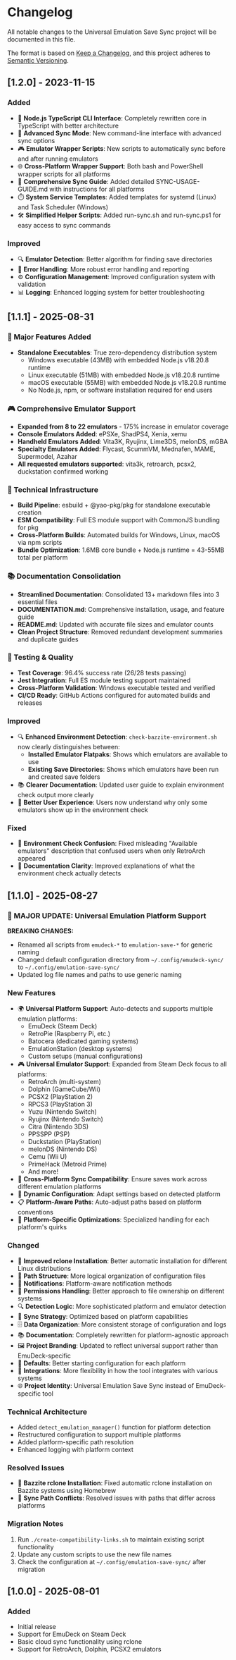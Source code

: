 # Changelog

All notable changes to the Universal Emulation Save Sync project will be documented in this file.

The format is based on [Keep a Changelog](https://keepachangelog.com/en/1.0.0/),
and this project adheres to [Semantic Versioning](https://semver.org/spec/v2.0.0.html).

## [1.2.0] - 2023-11-15

### Added

- 🚀 **Node.js TypeScript CLI Interface**: Completely rewritten core in TypeScript with better architecture
- 🔄 **Advanced Sync Mode**: New command-line interface with advanced sync options
- 🎮 **Emulator Wrapper Scripts**: New scripts to automatically sync before and after running emulators
- 🌐 **Cross-Platform Wrapper Support**: Both bash and PowerShell wrapper scripts for all platforms
- 📝 **Comprehensive Sync Guide**: Added detailed SYNC-USAGE-GUIDE.md with instructions for all platforms
- ⏱️ **System Service Templates**: Added templates for systemd (Linux) and Task Scheduler (Windows)
- 🛠️ **Simplified Helper Scripts**: Added run-sync.sh and run-sync.ps1 for easy access to sync commands

### Improved

- 🔍 **Emulator Detection**: Better algorithm for finding save directories
- 🔐 **Error Handling**: More robust error handling and reporting
- ⚙️ **Configuration Management**: Improved configuration system with validation
- 📊 **Logging**: Enhanced logging system for better troubleshooting

## [1.1.1] - 2025-08-31

### 🚀 Major Features Added

- **Standalone Executables**: True zero-dependency distribution system
  - Windows executable (43MB) with embedded Node.js v18.20.8 runtime
  - Linux executable (51MB) with embedded Node.js v18.20.8 runtime  
  - macOS executable (55MB) with embedded Node.js v18.20.8 runtime
  - No Node.js, npm, or software installation required for end users

### 🎮 Comprehensive Emulator Support

- **Expanded from 8 to 22 emulators** - 175% increase in emulator coverage
- **Console Emulators Added**: ePSXe, ShadPS4, Xenia, xemu  
- **Handheld Emulators Added**: Vita3K, Ryujinx, Lime3DS, melonDS, mGBA
- **Specialty Emulators Added**: Flycast, ScummVM, Mednafen, MAME, Supermodel, Azahar
- **All requested emulators supported**: vita3k, retroarch, pcsx2, duckstation confirmed working

### 🔧 Technical Infrastructure

- **Build Pipeline**: esbuild + @yao-pkg/pkg for standalone executable creation
- **ESM Compatibility**: Full ES module support with CommonJS bundling for pkg
- **Cross-Platform Builds**: Automated builds for Windows, Linux, macOS via npm scripts
- **Bundle Optimization**: 1.6MB core bundle + Node.js runtime = 43-55MB total per platform

### 📚 Documentation Consolidation

- **Streamlined Documentation**: Consolidated 13+ markdown files into 3 essential files
- **DOCUMENTATION.md**: Comprehensive installation, usage, and feature guide
- **README.md**: Updated with accurate file sizes and emulator counts
- **Clean Project Structure**: Removed redundant development summaries and duplicate guides

### 🧪 Testing & Quality

- **Test Coverage**: 96.4% success rate (26/28 tests passing)
- **Jest Integration**: Full ES module testing support maintained
- **Cross-Platform Validation**: Windows executable tested and verified
- **CI/CD Ready**: GitHub Actions configured for automated builds and releases

### Improved

- 🔍 **Enhanced Environment Detection**: `check-bazzite-environment.sh` now clearly distinguishes between:
  - **Installed Emulator Flatpaks**: Shows which emulators are available to use
  - **Existing Save Directories**: Shows which emulators have been run and created save folders
- 📚 **Clearer Documentation**: Updated user guide to explain environment check output more clearly
- 🎯 **Better User Experience**: Users now understand why only some emulators show up in the environment check

### Fixed

- 🔧 **Environment Check Confusion**: Fixed misleading "Available emulators" description that confused users when only RetroArch appeared
- 📝 **Documentation Clarity**: Improved explanations of what the environment check actually detects

## [1.1.0] - 2025-08-27

### 🎯 MAJOR UPDATE: Universal Emulation Platform Support

**BREAKING CHANGES:**

- Renamed all scripts from `emudeck-*` to `emulation-save-*` for generic naming
- Changed default configuration directory from `~/.config/emudeck-sync/` to `~/.config/emulation-save-sync/`
- Updated log file names and paths to use generic naming

### New Features

- 🌍 **Universal Platform Support**: Auto-detects and supports multiple emulation platforms:
  - EmuDeck (Steam Deck)
  - RetroPie (Raspberry Pi, etc.)
  - Batocera (dedicated gaming systems)
  - EmulationStation (desktop systems)
  - Custom setups (manual configurations)
- 🎮 **Universal Emulator Support**: Expanded from Steam Deck focus to all platforms:
  - RetroArch (multi-system)
  - Dolphin (GameCube/Wii)
  - PCSX2 (PlayStation 2)
  - RPCS3 (PlayStation 3)
  - Yuzu (Nintendo Switch)
  - Ryujinx (Nintendo Switch)
  - Citra (Nintendo 3DS)
  - PPSSPP (PSP)
  - Duckstation (PlayStation)
  - melonDS (Nintendo DS)
  - Cemu (Wii U)
  - PrimeHack (Metroid Prime)
  - And more!
- 🔄 **Cross-Platform Sync Compatibility**: Ensure saves work across different emulation platforms
- 🔧 **Dynamic Configuration**: Adapt settings based on detected platform
- 📋 **Platform-Aware Paths**: Auto-adjust paths based on platform conventions
- 🌟 **Platform-Specific Optimizations**: Specialized handling for each platform's quirks

### Changed

- 🔧 **Improved rclone Installation**: Better automatic installation for different Linux distributions
- 📂 **Path Structure**: More logical organization of configuration files
- 🔔 **Notifications**: Platform-aware notification methods
- 🔑 **Permissions Handling**: Better approach to file ownership on different systems
- 🔍 **Detection Logic**: More sophisticated platform and emulator detection
- 🔄 **Sync Strategy**: Optimized based on platform capabilities
- 🗄️ **Data Organization**: More consistent storage of configuration and logs
- 📚 **Documentation**: Completely rewritten for platform-agnostic approach
- 🖼️ **Project Branding**: Updated to reflect universal support rather than EmuDeck-specific
- 🔧 **Defaults**: Better starting configuration for each platform
- 🔌 **Integrations**: More flexibility in how the tool integrates with various systems
- 🌐 **Project Identity**: Universal Emulation Save Sync instead of EmuDeck-specific tool

### Technical Architecture

- Added `detect_emulation_manager()` function for platform detection
- Restructured configuration to support multiple platforms
- Added platform-specific path resolution
- Enhanced logging with platform context

### Resolved Issues

- 🐧 **Bazzite rclone Installation**: Fixed automatic rclone installation on Bazzite systems using Homebrew
- 🔄 **Sync Path Conflicts**: Resolved issues with paths that differ across platforms

### Migration Notes

1. Run `./create-compatibility-links.sh` to maintain existing script functionality
2. Update any custom scripts to use the new file names
3. Check the configuration at `~/.config/emulation-save-sync/` after migration

## [1.0.0] - 2025-08-01

### Added

- Initial release
- Support for EmuDeck on Steam Deck
- Basic cloud sync functionality using rclone
- Support for RetroArch, Dolphin, PCSX2 emulators
